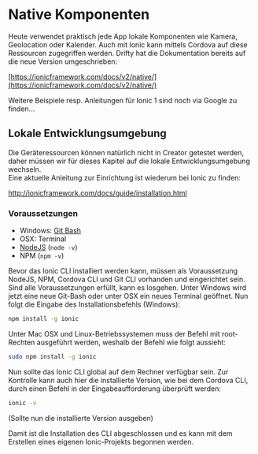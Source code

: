 # Native Komponenten

Heute verwendet praktisch jede App lokale Komponenten wie Kamera, Geolocation oder Kalender. Auch mit Ionic kann mittels Cordova auf diese Ressourcen zugegriffen werden. Drifty hat die Dokumentation bereits auf die neue Version umgeschrieben:

[https://ionicframework.com/docs/v2/native/](https://ionicframework.com/docs/v2/native/)

Weitere Beispiele resp. Anleitungen für Ionic 1 sind noch via Google zu finden...

## Lokale Entwicklungsumgebung

Die Geräteressourcen können natürlich nicht in Creator getestet werden, daher müssen wir für dieses Kapitel auf die lokale Entwicklungsumgebung wechseln.  
Eine aktuelle Anleitung zur Einrichtung ist wiederum bei Ionic zu finden:

[http://ionicframework.com/docs/guide/installation.html     
](http://ionicframework.com/docs/guide/installation.html)

### Voraussetzungen

* Windows: [Git Bash](https://git-for-windows.github.io/)
* OSX: Terminal
* [NodeJS](https://nodejs.org/en/) \(`node -v`\)
* NPM \(`npm -v`\)

Bevor das Ionic CLI installiert werden kann, müssen als Voraussetzung NodeJS, NPM, Cordova CLI und Git CLI vorhanden und eingerichtet sein.  
Sind alle Voraussetzungen erfüllt, kann es losgehen. Unter Windows wird jetzt eine neue Git-Bash oder unter OSX ein neues Terminal geöffnet. Nun folgt die Eingabe des Installationsbefehls \(Windows\):

```bash
npm install -g ionic
```

Unter Mac OSX und Linux-Betriebssystemen muss der Befehl mit root-Rechten ausgeführt werden, weshalb der Befehl wie folgt aussieht:

```bash
sudo npm install -g ionic
```

Nun sollte das Ionic CLI global auf dem Rechner verfügbar sein. Zur Kontrolle kann auch hier die installierte Version, wie bei dem Cordova CLI, durch einen Befehl in der Eingabeaufforderung überprüft werden:

```bash
ionic -v
```

\(Sollte nun die installierte Version ausgeben\)

Damit ist die Installation des CLI abgeschlossen und es kann mit dem Erstellen eines eigenen Ionic-Projekts begonnen werden.










